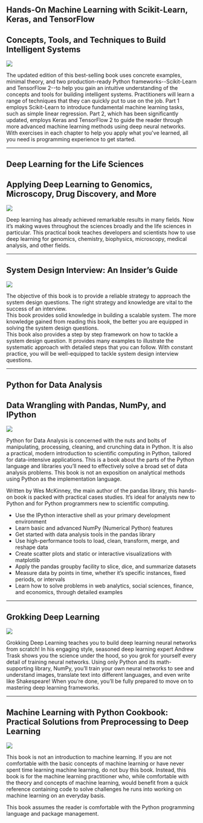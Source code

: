 ## **Hands-On Machine Learning with Scikit-Learn, Keras, and TensorFlow**
## Concepts, Tools, and Techniques to Build Intelligent Systems

![](asset/hand-on_ML420.jpg)

The updated edition of this best-selling book uses concrete examples, minimal theory, and two production-ready Python frameworks--Scikit-Learn and TensorFlow 2--to help you gain an intuitive understanding of the concepts and tools for building intelligent systems. Practitioners will learn a range of techniques that they can quickly put to use on the job. Part 1 employs Scikit-Learn to introduce fundamental machine learning tasks, such as simple linear regression. Part 2, which has been significantly updated, employs Keras and TensorFlow 2 to guide the reader through more advanced machine learning methods using deep neural networks. With exercises in each chapter to help you apply what you've learned, all you need is programming experience to get started.

---

## **Deep Learning for the Life Sciences**
## Applying Deep Learning to Genomics, Microscopy, Drug Discovery, and More

![](asset/Deep_Learning_for_the_Life_Sciences420.jpg)

Deep learning has already achieved remarkable results in many fields. Now it’s making waves throughout the sciences broadly and the life sciences in particular. This practical book teaches developers and scientists how to use deep learning for genomics, chemistry, biophysics, microscopy, medical analysis, and other fields.

---

## **System Design Interview: An Insider’s Guide**

![](asset/System_Design_Interview420.jpg)

The objective of this book is to provide a reliable strategy to approach the system design questions. The right strategy and knowledge are vital to the success of an interview.  
This book provides solid knowledge in building a scalable system. The more knowledge gained from reading this book, the better you are equipped in solving the system design
questions.  
This book also provides a step by step framework on how to tackle a system design question. It provides many examples to illustrate the systematic approach with detailed steps that you can follow. With constant practice, you will be well-equipped to tackle system design interview questions.

---

## **Python for Data Analysis**
## Data Wrangling with Pandas, NumPy, and IPython

![](asset/Python_for_Data_Analysis.jpg)

Python for Data Analysis is concerned with the nuts and bolts of manipulating, processing, cleaning, and crunching data in Python. It is also a practical, modern introduction to scientific computing in Python, tailored for data-intensive applications. This is a book about the parts of the Python language and libraries you’ll need to effectively solve a broad set of data analysis problems. This book is not an exposition on analytical methods using Python as the implementation language.

Written by Wes McKinney, the main author of the pandas library, this hands-on book is packed with practical cases studies. It’s ideal for analysts new to Python and for Python programmers new to scientific computing.

- Use the IPython interactive shell as your primary development environment
- Learn basic and advanced NumPy (Numerical Python) features
- Get started with data analysis tools in the pandas library
- Use high-performance tools to load, clean, transform, merge, and reshape data
- Create scatter plots and static or interactive visualizations with matplotlib
- Apply the pandas groupby facility to slice, dice, and summarize datasets
- Measure data by points in time, whether it’s specific instances, fixed periods, or intervals
- Learn how to solve problems in web analytics, social sciences, finance, and economics, through detailed examples

---

## **Grokking Deep Learning**

![](asset/grokking_Deep_Learning.png)

Grokking Deep Learning teaches you to build deep learning neural networks from scratch! In his engaging style, seasoned deep learning expert Andrew Trask shows you the science under the hood, so you grok for yourself every detail of training neural networks. Using only Python and its math-supporting library, NumPy, you’ll train your own neural networks to see and understand images, translate text into different languages, and even write like Shakespeare! When you’re done, you’ll be fully prepared to move on to mastering deep learning frameworks.

---

## **Machine Learning with Python Cookbook: Practical Solutions from Preprocessing to Deep Learning**

![](asset/machine-learning-with-python-cookbook.jpg)

This book is not an introduction to machine learning. If you are not comfortable with the basic concepts of machine learning or have never spent time learning machine learning, do not buy this book. Instead, this book is for the machine learning practitioner who, while comfortable with the theory and concepts of machine learning, would benefit from a quick reference containing code to solve challenges he runs into working on machine learning on an everyday basis.

This book assumes the reader is comfortable with the Python programming language and package management.



